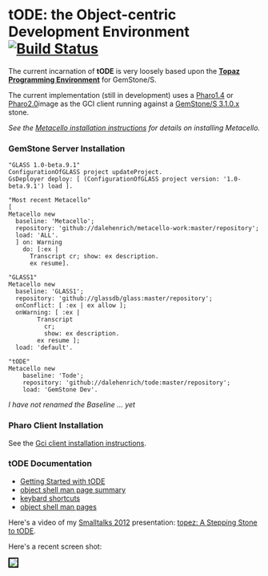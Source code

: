 # tODE: the Object-centric Development Environment [![Build Status](https://travis-ci.org/dalehenrich/tode.png?branch=master)](https://travis-ci.org/dalehenrich/tode)

The current incarnation of **tODE** is very loosely based upon the [**Topaz Programming Environment**][3] for GemStone/S.

The current implementation (still in development) uses a [Pharo1.4][1] or [Pharo2.0][4]image 
as the GCI client running against a [GemStone/S 3.1.0.x][2] stone.

*See the [Metacello installation instructions](https://github.com/dalehenrich/metacello-work/blob/master/README.md) 
for details on installing Metacello.*

### GemStone Server Installation

```Smalltalk
"GLASS 1.0-beta.9.1"
ConfigurationOfGLASS project updateProject.
GsDeployer deploy: [ (ConfigurationOfGLASS project version: '1.0-beta.9.1') load ].

"Most recent Metacello"
[
Metacello new
  baseline: 'Metacello';
  repository: 'github://dalehenrich/metacello-work:master/repository';
  load: 'ALL'.
  ] on: Warning
    do: [:ex |
      Transcript cr; show: ex description.
      ex resume].

"GLASS1"
Metacello new
  baseline: 'GLASS1';
  repository: 'github://glassdb/glass:master/repository';
  onConflict: [ :ex | ex allow ];
  onWarning: [ :ex |
        Transcript
          cr;
          show: ex description.
        ex resume ];
  load: 'default'.

"tODE"
Metacello new
    baseline: 'Tode';
    repository: 'github://dalehenrich/tode:master/repository';
    load: 'GemStone Dev'.
```

*I have not renamed the Baseline ... yet*

### Pharo Client Installation

See the [Gci client installation instructions](https://github.com/dalehenrich/tode/blob/master/docs/GciClientInstallation.md).

### tODE Documentation

- [Getting Started with tODE](https://github.com/dalehenrich/tode/blob/master/docs/GettingStarted.md)
- [object shell man page summary](https://github.com/dalehenrich/tode/blob/master/docs/man/ManPageSummary.md)
- [keybard shortcuts](https://github.com/dalehenrich/tode/blob/master/docs/man/KeyboardMapSummary.md)
- [object shell man pages](https://github.com/dalehenrich/tode/tree/master/docs/man)

Here's a video of my 
[Smalltalks 2012](http://www.fast.org.ar/smalltalks2012?_s=bvlW29Av2dix9EWt&_k=OGfhqoGSxR431Tth) 
presentation:
[topez: A Stepping Stone to tODE](http://www.youtube.com/watch?v=pIp_Y46iB_I&list=PLCGAAdUizzH31VumrhrK2HHepHu3DBpY0&index=14).

Here's a recent screen shot:

<img style="border: 2px solid #000000;" src="https://raw.github.com/dalehenrich/tode/master/docs/screenShot_2013-03-10.png" />

[1]: http://www.pharo-project.org/pharo-download/release-1-4
[2]: http://gemstonesoup.wordpress.com/2012/09/21/gemstones-3-1-0-1-is-shipping/
[3]: http://community.gemstone.com/download/attachments/6816350/GS64-Topaz-3.0.pdf?version=1
[4]: http://www.pharo-project.org/pharo-download/release-2-0 
